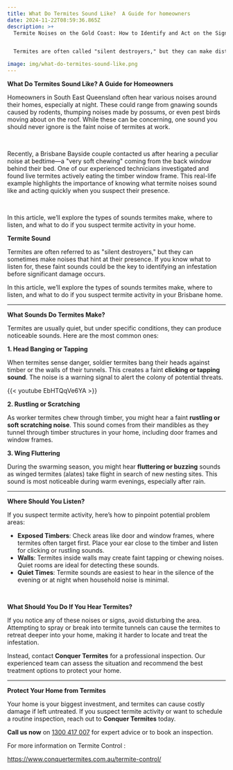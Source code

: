 ```yaml
---
title: What Do Termites Sound Like?  A Guide for homeowners
date: 2024-11-22T08:59:36.865Z
description: >+
  Termite Noises on the Gold Coast: How to Identify and Act on the Signs


  Termites are often called "silent destroyers," but they can make distinct sounds that help you identify their presence before significant damage occurs. For homeowners on the Gold Coast, recognising these noises is crucial in protecting your property. Whether it’s soft tapping, rustling, or fluttering, these sounds are often heard when termites are feeding on timber structures like window and door frames. In this guide, we’ll show you how to spot termite noises and explain the steps to take if you hear them in your home.

image: img/what-do-termites-sound-like.png
---
```



**What Do Termites Sound Like? A Guide for Homeowners**

Homeowners in South East Queensland often hear various noises around their homes, especially at night. These could range from gnawing sounds caused by rodents, thumping noises made by possums, or even pest birds moving about on the roof. While these can be concerning, one sound you should never ignore is the faint noise of termites at work.

 

Recently, a Brisbane Bayside couple contacted us after hearing a peculiar noise at bedtime—a "very soft chewing" coming from the back window behind their bed. One of our experienced technicians investigated and found live termites actively eating the timber window frame. This real-life example highlights the importance of knowing what termite noises sound like and acting quickly when you suspect their presence.

 

In this article, we’ll explore the types of sounds termites make, where to listen, and what to do if you suspect termite activity in your home.



**Termite Sound**

Termites are often referred to as "silent destroyers," but they can sometimes make noises that hint at their presence. If you know what to listen for, these faint sounds could be the key to identifying an infestation before significant damage occurs.

In this article, we’ll explore the types of sounds termites make, where to listen, and what to do if you suspect termite activity in your Brisbane home.

- - -

**What Sounds Do Termites Make?**

Termites are usually quiet, but under specific conditions, they can produce noticeable sounds. Here are the most common ones:

**1. Head Banging or Tapping**

When termites sense danger, soldier termites bang their heads against timber or the walls of their tunnels. This creates a faint **clicking or tapping sound**. The noise is a warning signal to alert the colony of potential threats.

{{< youtube EbHTQqVe6YA >}}

**2. Rustling or Scratching**

As worker termites chew through timber, you might hear a faint **rustling or soft scratching noise**. This sound comes from their mandibles as they tunnel through timber structures in your home, including door frames and window frames.

**3. Wing Fluttering**

During the swarming season, you might hear **fluttering or buzzing** sounds as winged termites (alates) take flight in search of new nesting sites. This sound is most noticeable during warm evenings, especially after rain.

- - -

**Where Should You Listen?**

If you suspect termite activity, here’s how to pinpoint potential problem areas:

* **Exposed Timbers**: Check areas like door and window frames, where termites often target first. Place your ear close to the timber and listen for clicking or rustling sounds.
* **Walls**: Termites inside walls may create faint tapping or chewing noises. Quiet rooms are ideal for detecting these sounds.
* **Quiet Times**: Termite sounds are easiest to hear in the silence of the evening or at night when household noise is minimal.

 

**What Should You Do If You Hear Termites?**

If you notice any of these noises or signs, avoid disturbing the area. Attempting to spray or break into termite tunnels can cause the termites to retreat deeper into your home, making it harder to locate and treat the infestation.

Instead, contact **Conquer Termites** for a professional inspection. Our experienced team can assess the situation and recommend the best treatment options to protect your home.

- - -

**Protect Your Home from Termites**

Your home is your biggest investment, and termites can cause costly damage if left untreated. If you suspect termite activity or want to schedule a routine inspection, reach out to **Conquer Termites** today.

**Call us now** on [1300 417 007](tel:1300417007) for expert advice or to book an inspection.

For more information on Termite Control : 

<https://www.conquertermites.com.au/termite-control/>